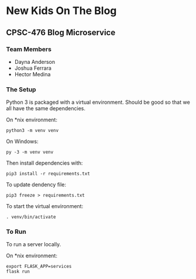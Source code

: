 # New Kids On The Blog

## CPSC-476 Blog Microservice

### Team Members

* Dayna Anderson
* Joshua Ferrara
* Hector Medina

### The Setup

Python 3 is packaged with a virtual environment. Should be good so that we all have the same dependencies.

On *nix environment:

`python3 -m venv venv`

On Windows:

`py -3 -m venv venv`

Then install dependencies with:

`pip3 install -r requirements.txt`

To update dendency file:

`pip3 freeze > requirements.txt`

To start the virtual environment:

`. venv/bin/activate`

### To Run
To run a server locally.

On *nix environment:

```
export FLASK_APP=services
flask run
```